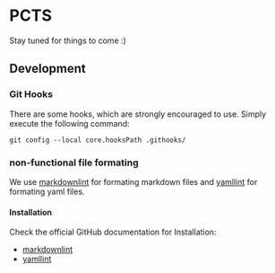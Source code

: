 # PCTS

Stay tuned for things to come :)

## Development

### Git Hooks

There are some hooks, which are strongly encouraged to use.
Simply execute the following command:

```shell
git config --local core.hooksPath .githooks/
```

### non-functional file formating

We use [markdownlint](https://github.com/markdownlint/markdownlint)
for formating markdown files
and [yamllint](https://github.com/adrienverge/yamllint) for formating yaml files.

#### Installation

Check the official GitHub documentation for Installation:

- [markdownlint](https://github.com/markdownlint/markdownlint#installation)
- [yamllint](https://github.com/adrienverge/yamllint#installation)

